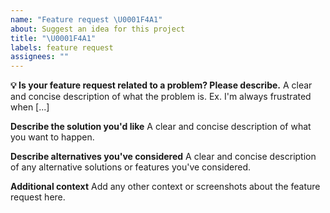 ```yaml
---
name: "Feature request \U0001F4A1"
about: Suggest an idea for this project
title: "\U0001F4A1"
labels: feature request
assignees: ""
---
```


**💡 Is your feature request related to a problem? Please describe.**
A clear and concise description of what the problem is. Ex. I'm always frustrated when [...]

**Describe the solution you'd like**
A clear and concise description of what you want to happen.

**Describe alternatives you've considered**
A clear and concise description of any alternative solutions or features you've considered.

**Additional context**
Add any other context or screenshots about the feature request here.
